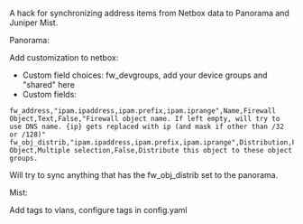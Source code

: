 A hack for synchronizing address items from Netbox data to Panorama and Juniper Mist.

Panorama:

Add customization to netbox:
 - Custom field choices: fw_devgroups, add your device groups and "shared" here
 - Custom fields:

```Name,Content Types,Label,Group name,Type,Required,Description
fw_address,"ipam.ipaddress,ipam.prefix,ipam.iprange",Name,Firewall Object,Text,False,"Firewall object name. If left empty, will try to use DNS name. {ip} gets replaced with ip (and mask if other than /32 or /128)"
fw_obj_distrib,"ipam.ipaddress,ipam.prefix,ipam.iprange",Distribution,Firewall Object,Multiple selection,False,Distribute this object to these object groups.
```
 
Will try to sync anything that has the fw_obj_distrib set to the panorama.

Mist:

Add tags to vlans, configure tags in config.yaml

